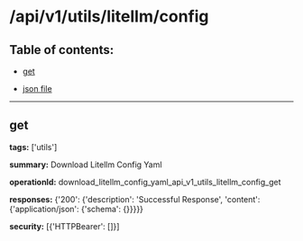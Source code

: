 # /api/v1/utils/litellm/config

## Table of contents:
- [get](#get)

- [json file](./_api_v1_utils_litellm_config.json)

---
<a name="get"></a>
## get

**tags:** ['utils']

**summary:** Download Litellm Config Yaml

**operationId:** download_litellm_config_yaml_api_v1_utils_litellm_config_get

**responses:** {'200': {'description': 'Successful Response', 'content': {'application/json': {'schema': {}}}}}

**security:** [{'HTTPBearer': []}]

